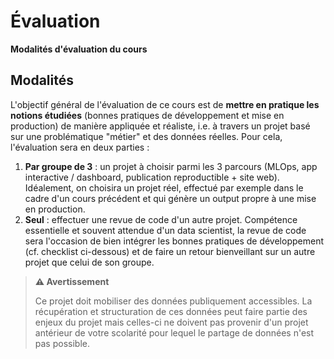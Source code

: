 # Évaluation

**Modalités d'évaluation du cours**

## Modalités

L'objectif général de l'évaluation de ce cours est de **mettre en pratique les notions étudiées** (bonnes pratiques de développement et mise en production) de manière appliquée et réaliste, i.e. à travers un projet basé sur une problématique "métier" et des données réelles. Pour cela, l'évaluation sera en deux parties :

1. **Par groupe de 3** : un projet à choisir parmi les 3 parcours (MLOps, app interactive / dashboard, publication reproductible + site web). Idéalement, on choisira un projet réel, effectué par exemple dans le cadre d'un cours précédent et qui génère un output propre à une mise en production.
2. **Seul** : effectuer une revue de code d'un autre projet. Compétence essentielle et souvent attendue d'un data scientist, la revue de code sera l'occasion de bien intégrer les bonnes pratiques de développement (cf. checklist ci-dessous) et de faire un retour bienveillant sur un autre projet que celui de son groupe.

> **⚠️ Avertissement**
>
> Ce projet doit mobiliser des données publiquement accessibles. La récupération et structuration de ces données peut faire partie des enjeux du projet mais celles-ci ne doivent pas provenir d'un projet antérieur de votre scolarité pour lequel le partage de données n'est pas possible.
